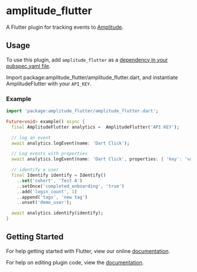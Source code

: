 # amplitude_flutter
A Flutter plugin for tracking events to [Amplitude](https://www.amplitude.com).

## Usage

To use this plugin, add `amplitude_flutter` as a [dependency in your pubspec.yaml file](https://flutter.io/platform-plugins/).

Import package:amplitude_flutter/amplitude_flutter.dart, and instantiate AmplitudeFlutter with your `API_KEY`.

### Example

```dart
import 'package:amplitude_flutter/amplitude_flutter.dart';

Future<void> example() async {
  final AmplitudeFlutter analytics =  AmplitudeFlutter('API KEY');

  // log an event
  await analytics.logEvent(name: 'Dart Click');

  // Log events with properties
  await analytics.logEvent(name: 'Dart Click', properties: { 'key': 'value' });

  // identify a user
  final Identify identify = Identify()
    ..set('cohort', 'Test A')
    ..setOnce('completed_onboarding', 'true')
    ..add('login_count', 1)
    ..append('tags', 'new tag')
    ..unset('demo_user');

  await analytics.identify(identify);
}
```

## Getting Started

For help getting started with Flutter, view our online
[documentation](http://flutter.io/).

For help on editing plugin code, view the [documentation](https://flutter.io/platform-plugins/#edit-code).